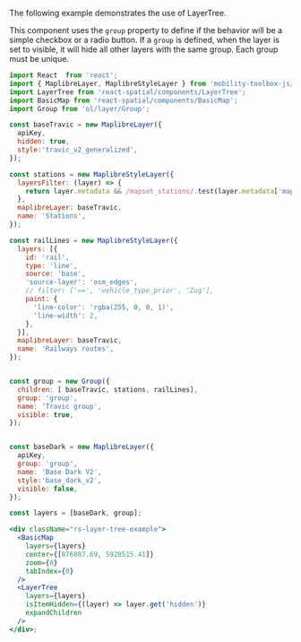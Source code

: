 The following example demonstrates the use of LayerTree.

This component uses the `group` property to define if the behavior will be a simple checkbox or a radio button.
If a `group` is defined, when the layer is set to visible, it will hide all other layers with the same group. Each group must be unique.

```jsx
import React  from 'react';
import { MaplibreLayer, MaplibreStyleLayer } from 'mobility-toolbox-js/ol';
import LayerTree from 'react-spatial/components/LayerTree';
import BasicMap from 'react-spatial/components/BasicMap';
import Group from 'ol/layer/Group';

const baseTravic = new MaplibreLayer({
  apiKey,
  hidden: true,
  style:'travic_v2_generalized',
});

const stations = new MaplibreStyleLayer({
  layersFilter: (layer) => {
    return layer.metadata && /mapset_stations/.test(layer.metadata['mapset.filter'])
  },
  maplibreLayer: baseTravic,
  name: 'Stations',
});

const railLines = new MaplibreStyleLayer({
  layers: [{
    id: 'rail',
    type: 'line',
    source: 'base',
    'source-layer': 'osm_edges',
    // filter: ['==', 'vehicle_type_prior', 'Zug'],
    paint: {
      'line-color': 'rgba(255, 0, 0, 1)',
      'line-width': 2,
    },
  }],
  maplibreLayer: baseTravic,
  name: 'Railways routes',
});


const group = new Group({
  children: [ baseTravic, stations, railLines],
  group: 'group',
  name: 'Travic group',
  visible: true,
});


const baseDark = new MaplibreLayer({
  apiKey,
  group: 'group',
  name: 'Base Dark V2', 
  style:'base_dark_v2',
  visible: false,
});

const layers = [baseDark, group];

<div className="rs-layer-tree-example">
  <BasicMap
    layers={layers}
    center={[876887.69, 5928515.41]}
    zoom={8}
    tabIndex={0}
  />
  <LayerTree
    layers={layers}
    isItemHidden={(layer) => layer.get('hidden')}
    expandChildren
  />
</div>;
```
